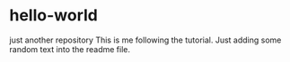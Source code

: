 # hello-world
just another repository
This is me following the tutorial.  Just adding some random text into the readme file.

